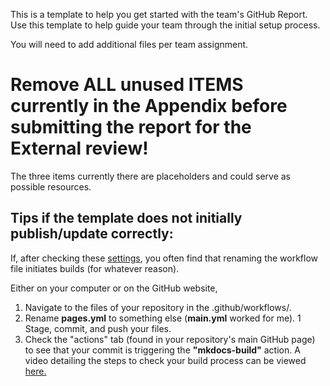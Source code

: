 This is a template to help you get started with the team's GitHub Report. Use this template to help guide your team through the initial setup process.

You will need to add additional files per team assignment.
# Remove ALL unused ITEMS currently in the Appendix before submitting the report for the External review!
The three items currently there are placeholders and could serve as possible resources.

## Tips if the template does not initially publish/update correctly:
If, after checking these [settings](https://embedded-systems-design.github.io/fork-report-website/#settings-to-check/), you often find that renaming the workflow file initiates builds (for whatever reason).

Either on your computer or on the GitHub website,
1. Navigate to the files of your repository in the .github/workflows/.
1. Rename **pages.yml** to something else (**main.yml** worked for me).
1 Stage, commit, and push your files.
1. Check the "actions" tab (found in your repository's main GitHub page) to see that your commit is triggering the **"mkdocs-build"** action.
A video detailing the steps to check your build process can be viewed [here.](https://www.youtube.com/watch?v=8EgFkG2HHxM/) 
